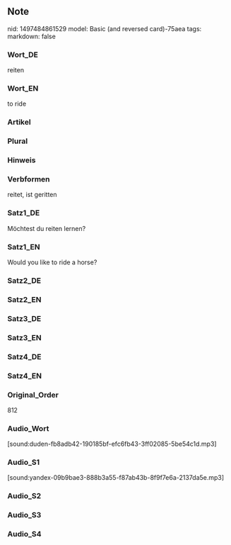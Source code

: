 ## Note
nid: 1497484861529
model: Basic (and reversed card)-75aea
tags: 
markdown: false

### Wort_DE
reiten

### Wort_EN
to ride

### Artikel


### Plural


### Hinweis


### Verbformen
reitet, ist geritten

### Satz1_DE
Möchtest du reiten lernen?

### Satz1_EN
Would you like to ride a horse?

### Satz2_DE


### Satz2_EN


### Satz3_DE


### Satz3_EN


### Satz4_DE


### Satz4_EN


### Original_Order
812

### Audio_Wort
[sound:duden-fb8adb42-190185bf-efc6fb43-3ff02085-5be54c1d.mp3]

### Audio_S1
[sound:yandex-09b9bae3-888b3a55-f87ab43b-8f9f7e6a-2137da5e.mp3]

### Audio_S2


### Audio_S3


### Audio_S4


